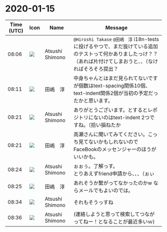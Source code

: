 # 2020-01-15

|Time (UTC)|Icon|Name|Message|
|---|---|---|---|
|08:06|![](https://secure.gravatar.com/avatar/3f82b853a23d9a6d1ce612d83f3a3a54.jpg?s=72&d=https%3A%2F%2Fa.slack-edge.com%2Fdf10d%2Fimg%2Favatars%2Fava_0008-72.png)|Atsushi Shimono|`@Hiroshi Takase` `@田嶋　淳` i18n-testsに投げるやつで、まだ抜けている追加のテストって何かありましたっけ？？（あれば片付けてしまおうと、、（なければそろそろ提出？|
|08:11|![](https://secure.gravatar.com/avatar/698cc14290c3976fdd9f0a23494b87c1.jpg?s=72&d=https%3A%2F%2Fa.slack-edge.com%2Fdf10d%2Fimg%2Favatars%2Fava_0018-72.png)|田嶋　淳|中身ちゃんとはまだ見られてないですが個数はtext-spacing関係10個、text-indent関係2個が当初の予定だったかと思います。|
|08:21|![](https://secure.gravatar.com/avatar/3f82b853a23d9a6d1ce612d83f3a3a54.jpg?s=72&d=https%3A%2F%2Fa.slack-edge.com%2Fdf10d%2Fimg%2Favatars%2Fava_0008-72.png)|Atsushi Shimono|ありがとうございます。とするとレポジトリにないのはtext-indent 2つですね。（拾い損ねたか|
|08:21|![](https://secure.gravatar.com/avatar/698cc14290c3976fdd9f0a23494b87c1.jpg?s=72&d=https%3A%2F%2Fa.slack-edge.com%2Fdf10d%2Fimg%2Favatars%2Fava_0018-72.png)|田嶋　淳|高瀬さんに聞いてみてください。こっち見てないかもしれないのでFaceBookのメッセンジャーのほうがいいかも。|
|08:24|![](https://secure.gravatar.com/avatar/3f82b853a23d9a6d1ce612d83f3a3a54.jpg?s=72&d=https%3A%2F%2Fa.slack-edge.com%2Fdf10d%2Fimg%2Favatars%2Fava_0008-72.png)|Atsushi Shimono|ぉぉぅ。了解っす。<br>とりあえずfriend申請から、、、（ぉぃ|
|08:25|![](https://secure.gravatar.com/avatar/698cc14290c3976fdd9f0a23494b87c1.jpg?s=72&d=https%3A%2F%2Fa.slack-edge.com%2Fdf10d%2Fimg%2Favatars%2Fava_0018-72.png)|田嶋　淳|あれそうか繋がってなかったのかw ならメールでもよいのでは。|
|08:34|![](https://secure.gravatar.com/avatar/3f82b853a23d9a6d1ce612d83f3a3a54.jpg?s=72&d=https%3A%2F%2Fa.slack-edge.com%2Fdf10d%2Fimg%2Favatars%2Fava_0008-72.png)|Atsushi Shimono|それもそうっすね|
|08:36|![](https://secure.gravatar.com/avatar/3f82b853a23d9a6d1ce612d83f3a3a54.jpg?s=72&d=https%3A%2F%2Fa.slack-edge.com%2Fdf10d%2Fimg%2Favatars%2Fava_0008-72.png)|Atsushi Shimono|(連絡しようと思って検索してつながってねー！となることが最近多いｗ)|
